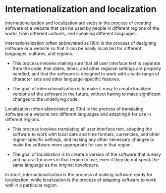 # Internationalization and localization

Internationalization and localization are steps in the process of creating software or a website that can be used by people in different regions of the world, from different cultures, and speaking different langauges.

Internationalization (often abbreviated as i18n) is the process of designing software or a website so that it can be easily localized for different languages, cultures, and regions. 

* This process involves making sure that all user interface text is separate from the code, that dates, times, and other regional settings are properly handled, and that the software is designed to work with a wide range of character sets and other language-specific features. 

* The goal of internationalization is to make it easy to create localized versions of the software in the future, without having to make significant changes to the underlying code.

Localization (often abbreviated as l10n) is the process of translating software or a website into different languages and adapting it for use in different regions. 

* This process involves translating all user interface text, adapting the software to work with local date and time formats, currencies, and other region-specific settings, and making any other necessary changes to make the software more appropriate for use in that region. 

* The goal of localization is to create a version of the software that is easy and natural for users in that region to use, even if they do not speak the same language as the original developers.

In short, internationalization is the process of making software ready for localization, while localization is the process of adapting software to work well in a particular region.
